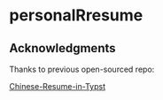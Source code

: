 # personalRresume

## Acknowledgments

Thanks to previous open-sourced repo:

[Chinese-Resume-in-Typst](https://github.com/OrangeX4/Chinese-Resume-in-Typst)
